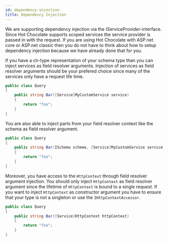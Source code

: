 ```yaml
---
id: dependency-injection
title: Dependency Injection
---
```


We are supporting dependency injection via the IServiceProvider-interface. Since Hot Chocolate supports scoped services the service provider is passed in with the request. If you are using Hot Chocolate with ASP.net core or ASP.net classic then you do not have to think about how to setup dependency injection because we have already done that for you.

If you have a clr-type representation of your schema type than you can inject services as field resolver arguments. Injection of services as field resolver arguments should be your prefered choice since many of the services only have a request life time.

```csharp
public class Query
{
    public string Bar([Service]MyCustomService service)
    {
        return "foo";
    }
}
```

You are also able to inject parts from your field resolver context like the schema as field resolver argument.

```csharp
public class Query
{
    public string Bar(ISchema schema, [Service]MyCustomService service)
    {
        return "foo";
    }
}
```

Moreover, you have access to the `HttpContext` through field resolver argument injection. You should only inject `HttpContext` as field resolver argument since the lifetime of `HttpContext` is bound to a single request.
If you want to inject `HttpContext` as constructor argument you have to ensure that your type is not a singleton or use the `IHttpContextAccessor`.

```csharp
public class Query
{
    public string Bar([Service]HttpContext httpContext)
    {
        return "foo";
    }
}
```
